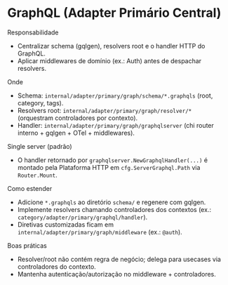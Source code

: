 # GraphQL (Adapter Primário Central)

Responsabilidade
- Centralizar schema (gqlgen), resolvers root e o handler HTTP do GraphQL.
- Aplicar middlewares de domínio (ex.: Auth) antes de despachar resolvers.

Onde
- Schema: `internal/adapter/primary/graph/schema/*.graphqls` (root, category, tags).
- Resolvers root: `internal/adapter/primary/graph/resolver/*` (orquestram controladores por contexto).
- Handler: `internal/adapter/primary/graph/graphqlserver` (chi router interno + gqlgen + OTel + middlewares).

Single server (padrão)
- O handler retornado por `graphqlserver.NewGraphqlHandler(...)` é montado pela Plataforma HTTP em `cfg.ServerGraphql.Path` via `Router.Mount`.

Como estender
- Adicione `*.graphqls` ao diretório `schema/` e regenere com gqlgen.
- Implemente resolvers chamando controladores dos contextos (ex.: `category/adapter/primary/graphql/handler`).
- Diretivas customizadas ficam em `internal/adapter/primary/graph/middleware` (ex.: `@auth`).

Boas práticas
- Resolver/root não contém regra de negócio; delega para usecases via controladores do contexto.
- Mantenha autenticação/autorização no middleware + controladores.
